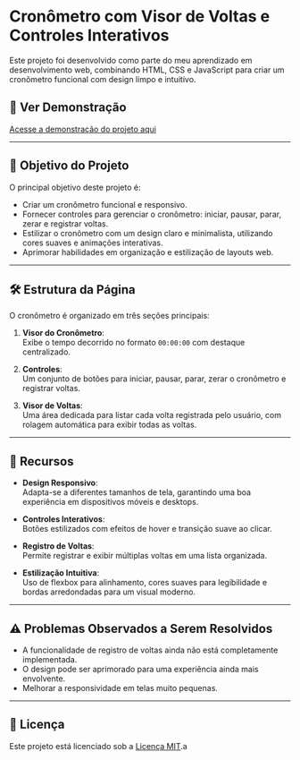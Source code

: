 # Cronômetro com Visor de Voltas e Controles Interativos

Este projeto foi desenvolvido como parte do meu aprendizado em desenvolvimento web, combinando HTML, CSS e JavaScript para criar um cronômetro funcional com design limpo e intuitivo.

## 🔗 **Ver Demonstração**

[Acesse a demonstração do projeto aqui](https://brunomoraesdigital.github.io/cronometro/)

---

## 🎯 **Objetivo do Projeto**

O principal objetivo deste projeto é:

- Criar um cronômetro funcional e responsivo.
- Fornecer controles para gerenciar o cronômetro: iniciar, pausar, parar, zerar e registrar voltas.
- Estilizar o cronômetro com um design claro e minimalista, utilizando cores suaves e animações interativas.
- Aprimorar habilidades em organização e estilização de layouts web.

---

## 🛠️ **Estrutura da Página**

O cronômetro é organizado em três seções principais:

1. **Visor do Cronômetro**:  
   Exibe o tempo decorrido no formato `00:00:00` com destaque centralizado.

2. **Controles**:  
   Um conjunto de botões para iniciar, pausar, parar, zerar o cronômetro e registrar voltas.

3. **Visor de Voltas**:  
   Uma área dedicada para listar cada volta registrada pelo usuário, com rolagem automática para exibir todas as voltas.

---

## 🌟 **Recursos**

- **Design Responsivo**:  
  Adapta-se a diferentes tamanhos de tela, garantindo uma boa experiência em dispositivos móveis e desktops.

- **Controles Interativos**:  
  Botões estilizados com efeitos de hover e transição suave ao clicar.

- **Registro de Voltas**:  
  Permite registrar e exibir múltiplas voltas em uma lista organizada.

- **Estilização Intuitiva**:  
  Uso de flexbox para alinhamento, cores suaves para legibilidade e bordas arredondadas para um visual moderno.

---

## ⚠️ **Problemas Observados a Serem Resolvidos**

- A funcionalidade de registro de voltas ainda não está completamente implementada.
- O design pode ser aprimorado para uma experiência ainda mais envolvente.
- Melhorar a responsividade em telas muito pequenas.

---

## 📄 **Licença**

Este projeto está licenciado sob a [Licença MIT](https://opensource.org/licenses/MIT).a
